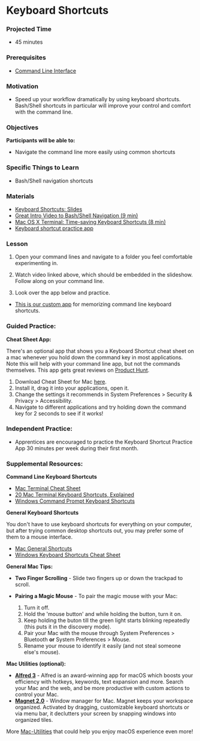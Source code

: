 # Keyboard Shortcuts

### Projected Time

- 45 minutes

### Prerequisites

- [Command Line Interface](/command-line/command-line-interface.md)

### Motivation

- Speed up your workflow dramatically by using keyboard shortcuts. Bash/Shell shortcuts in particular will improve your control and comfort with the command line.

### Objectives

**Participants will be able to:**

- Navigate the command line more easily using common shortcuts

### Specific Things to Learn

- Bash/Shell navigation shortcuts

### Materials

- [Keyboard Shortcuts: Slides](https://docs.google.com/presentation/d/1_AXd3rdLVtdvPWvnc8ME0j0ntLM1uJnc0koKJGGozpE/edit#slide=id.p)
- [Great Intro Video to Bash/Shell Navigation (9 min)](https://www.youtube.com/watch?v=C-AQAJXdoS8)
- [Mac OS X Terminal: Time-saving Keyboard Shortcuts (8 min)](https://youtu.be/TXzrk3b9sKM)
- [Keyboard shortcut practice app](https://techtonica.github.io/keyboard-shortcuts-practice/)

### Lesson

1. Open your command lines and navigate to a folder you feel comfortable experimenting in.

2. Watch video linked above, which should be embedded in the slideshow. Follow along on your command line.

3. Look over the app below and practice.

- [This is our custom app](https://techtonica.github.io/keyboard-shortcuts-practice/) for memorizing command line keyboard shortcuts.

### Guided Practice:

**Cheat Sheet App:**

There's an optional app that shows you a Keyboard Shortcut cheat sheet on a mac whenever you hold down the command key in most applications. Note this will help with your command line app, but not the commands themselves. This app gets great reviews on [Product Hunt](https://www.producthunt.com/posts/cheatsheet-2).

1. Download Cheat Sheet for Mac [here](https://www.cheatsheetapp.com/CheatSheet/).
2. Install it, drag it into your applications, open it.
3. Change the settings it recommends in System Preferences > Security & Privacy > Accessibility.
4. Navigate to different applications and try holding down the command key for 2 seconds to see if it works!

### Independent Practice:

- Apprentices are encouraged to practice the Keyboard Shortcut Practice App 30 minutes per week during their first month.

### Supplemental Resources:

**Command Line Keyboard Shortcuts**

- [Mac Terminal Cheat Sheet](https://gist.github.com/poopsplat/7195274)
- [20 Mac Terminal Keyboard Shortcuts, Explained](https://www.techrepublic.com/article/20-terminal-shortcuts-developers-need-to-know/)
- [Windows Command Prompt Keyboard Shortcuts](https://www.howtogeek.com/254401/34-useful-keyboard-shortcuts-for-the-windows-command-prompt/)

**General Keyboard Shortcuts**

You don't have to use keyboard shortcuts for everything on your computer, but after trying common desktop shortcuts out, you may prefer some of them to a mouse interface.

- [Mac General Shortcuts](https://support.apple.com/en-us/HT201236)
- [Windows Keyboard Shortcuts Cheat Sheet](https://code.visualstudio.com/shortcuts/keyboard-shortcuts-windows.pdf)

**General Mac Tips:**

- **Two Finger Scrolling** - Slide two fingers up or down the trackpad to scroll.

- **Pairing a Magic Mouse** - To pair the magic mouse with your Mac:

  1. Turn it off.
  2. Hold the 'mouse button' and while holding the button, turn it on.
  3. Keep holding the buton till the green light starts blinking repeatedly (this puts it in the discovery mode).
  4. Pair your Mac with the mouse through System Preferences > Bluetooth **or** System Preferences > Mouse.
  5. Rename your mouse to identify it easily (and not steal someone else's mouse).

**Mac Utilities (optional):**

- **[Alfred 3](https://www.alfredapp.com/)** - Alfred is an award-winning app for macOS which boosts
  your efficiency with hotkeys, keywords, text expansion and more.
  Search your Mac and the web, and be more productive with custom
  actions to control your Mac.
- **[Magnet 2.0](https://magnet.crowdcafe.com/)** - Window manager for Mac. Magnet keeps your workspace organized. Activated by dragging, customizable keyboard shortcuts or via menu bar, it declutters your screen by snapping windows into organized tiles.

More [Mac-Utilities](https://www.producthunt.com/ask/7567-what-are-your-must-have-mac-apps-utilities) that could help you enjoy macOS experience even more!
